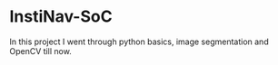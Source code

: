 # InstiNav-SoC
In this project I went through python basics, image segmentation and OpenCV till now.
